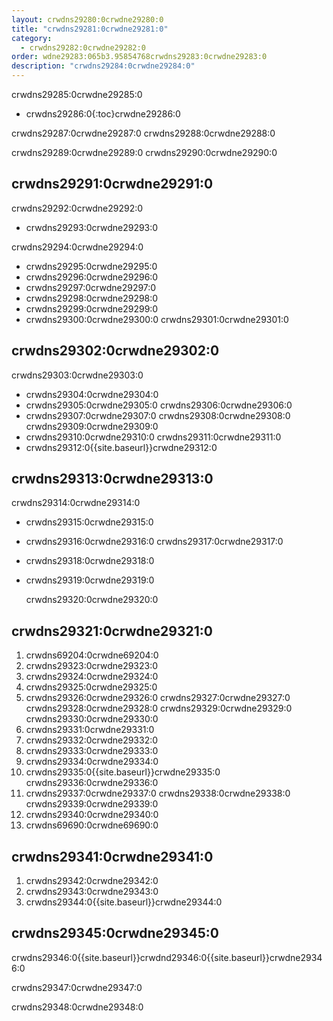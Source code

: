 ```yaml
---
layout: crwdns29280:0crwdne29280:0
title: "crwdns29281:0crwdne29281:0"
category:
  - crwdns29282:0crwdne29282:0
order: wdne29283:065b3.95854768crwdns29283:0crwdne29283:0
description: "crwdns29284:0crwdne29284:0"
---
```

crwdns29285:0crwdne29285:0

* crwdns29286:0{:toc}crwdne29286:0

crwdns29287:0crwdne29287:0 crwdns29288:0crwdne29288:0

crwdns29289:0crwdne29289:0 crwdns29290:0crwdne29290:0

## crwdns29291:0crwdne29291:0

crwdns29292:0crwdne29292:0

* crwdns29293:0crwdne29293:0

crwdns29294:0crwdne29294:0

* crwdns29295:0crwdne29295:0
* crwdns29296:0crwdne29296:0
* crwdns29297:0crwdne29297:0
* crwdns29298:0crwdne29298:0
* crwdns29299:0crwdne29299:0
* crwdns29300:0crwdne29300:0 crwdns29301:0crwdne29301:0

## crwdns29302:0crwdne29302:0

crwdns29303:0crwdne29303:0

* crwdns29304:0crwdne29304:0
* crwdns29305:0crwdne29305:0 crwdns29306:0crwdne29306:0
* crwdns29307:0crwdne29307:0 crwdns29308:0crwdne29308:0 crwdns29309:0crwdne29309:0
* crwdns29310:0crwdne29310:0 crwdns29311:0crwdne29311:0
* crwdns29312:0{{site.baseurl}}crwdne29312:0

<!--- Check whether the ACL needs to be more open so the services/build can download build images -->

## crwdns29313:0crwdne29313:0

crwdns29314:0crwdne29314:0

* crwdns29315:0crwdne29315:0
* crwdns29316:0crwdne29316:0 crwdns29317:0crwdne29317:0
* crwdns29318:0crwdne29318:0
* crwdns29319:0crwdne29319:0

    crwdns29320:0crwdne29320:0
    

## crwdns29321:0crwdne29321:0

1. crwdns69204:0crwdne69204:0
2. crwdns29323:0crwdne29323:0
3. crwdns29324:0crwdne29324:0 
4. crwdns29325:0crwdne29325:0
5. crwdns29326:0crwdne29326:0 crwdns29327:0crwdne29327:0 crwdns29328:0crwdne29328:0 crwdns29329:0crwdne29329:0 crwdns29330:0crwdne29330:0 
6. crwdns29331:0crwdne29331:0
7. crwdns29332:0crwdne29332:0
8. crwdns29333:0crwdne29333:0
9. crwdns29334:0crwdne29334:0
10. crwdns29335:0{{site.baseurl}}crwdne29335:0 crwdns29336:0crwdne29336:0
11. crwdns29337:0crwdne29337:0 crwdns29338:0crwdne29338:0 crwdns29339:0crwdne29339:0
12. crwdns29340:0crwdne29340:0
13. crwdns69690:0crwdne69690:0

## crwdns29341:0crwdne29341:0

1. crwdns29342:0crwdne29342:0
2. crwdns29343:0crwdne29343:0
3. crwdns29344:0{{site.baseurl}}crwdne29344:0

## crwdns29345:0crwdne29345:0

crwdns29346:0{{site.baseurl}}crwdnd29346:0{{site.baseurl}}crwdne29346:0

crwdns29347:0crwdne29347:0

crwdns29348:0crwdne29348:0